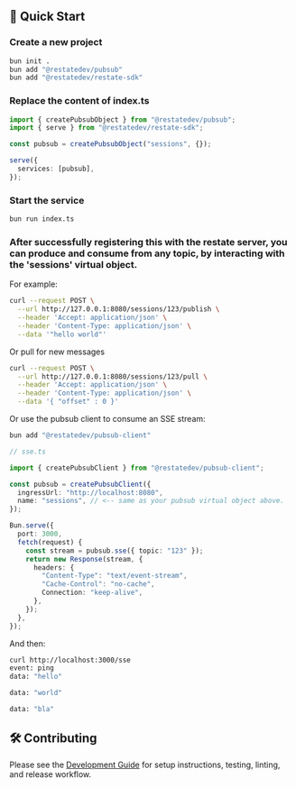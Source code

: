 ## 🚀 Quick Start

### Create a new project

```sh
bun init .
bun add "@restatedev/pubsub"
bun add "@restatedev/restate-sdk"
```

### Replace the content of index.ts

```ts
import { createPubsubObject } from "@restatedev/pubsub";
import { serve } from "@restatedev/restate-sdk";

const pubsub = createPubsubObject("sessions", {});

serve({
  services: [pubsub],
});
```

### Start the service

```sh
bun run index.ts
```

### After successfully registering this with the restate server, you can produce and consume from any topic, by interacting with the 'sessions' virtual object.

For example:

```sh
curl --request POST \
  --url http://127.0.0.1:8080/sessions/123/publish \
  --header 'Accept: application/json' \
  --header 'Content-Type: application/json' \
  --data '"hello world"'
```

Or pull for new messages

```sh
curl --request POST \
  --url http://127.0.0.1:8080/sessions/123/pull \
  --header 'Accept: application/json' \
  --header 'Content-Type: application/json' \
  --data '{ "offset" : 0 }'
```

Or use the pubsub client to consume an SSE stream:

```sh
bun add "@restatedev/pubsub-client"
```

```typescript
// sse.ts

import { createPubsubClient } from "@restatedev/pubsub-client";

const pubsub = createPubsubClient({
  ingressUrl: "http://localhost:8080",
  name: "sessions", // <-- same as your pubsub virtual object above.
});

Bun.serve({
  port: 3000,
  fetch(request) {
    const stream = pubsub.sse({ topic: "123" });
    return new Response(stream, {
      headers: {
        "Content-Type": "text/event-stream",
        "Cache-Control": "no-cache",
        Connection: "keep-alive",
      },
    });
  },
});
```

And then:

```sh
curl http://localhost:3000/sse
event: ping
data: "hello"

data: "world"

data: "bla"

```

## 🛠 Contributing

Please see the [Development Guide](./DEVELOPMENT.md) for setup instructions, testing, linting, and release workflow.
